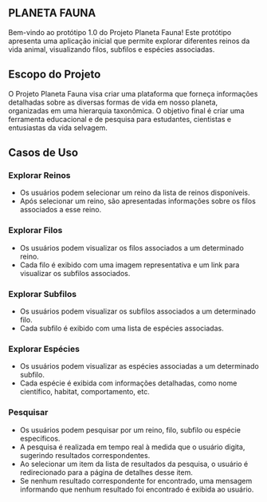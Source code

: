 ## PLANETA FAUNA

Bem-vindo ao protótipo 1.0 do Projeto Planeta Fauna! Este protótipo apresenta uma aplicação inicial que permite explorar diferentes reinos da vida animal, visualizando filos, subfilos e espécies associadas.

## Escopo do Projeto

O Projeto Planeta Fauna visa criar uma plataforma que forneça informações detalhadas sobre as diversas formas de vida em nosso planeta, organizadas em uma hierarquia taxonômica. O objetivo final é criar uma ferramenta educacional e de pesquisa para estudantes, cientistas e entusiastas da vida selvagem.

## Casos de Uso

### Explorar Reinos
- Os usuários podem selecionar um reino da lista de reinos disponíveis.
- Após selecionar um reino, são apresentadas informações sobre os filos associados a esse reino.

### Explorar Filos
- Os usuários podem visualizar os filos associados a um determinado reino.
- Cada filo é exibido com uma imagem representativa e um link para visualizar os subfilos associados.

### Explorar Subfilos
- Os usuários podem visualizar os subfilos associados a um determinado filo.
- Cada subfilo é exibido com uma lista de espécies associadas.

### Explorar Espécies
- Os usuários podem visualizar as espécies associadas a um determinado subfilo.
- Cada espécie é exibida com informações detalhadas, como nome científico, habitat, comportamento, etc.

### Pesquisar
- Os usuários podem pesquisar por um reino, filo, subfilo ou espécie específicos.
- A pesquisa é realizada em tempo real à medida que o usuário digita, sugerindo resultados correspondentes.
- Ao selecionar um item da lista de resultados da pesquisa, o usuário é redirecionado para a página de detalhes desse item.
- Se nenhum resultado correspondente for encontrado, uma mensagem informando que nenhum resultado foi encontrado é exibida ao usuário.